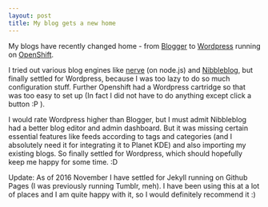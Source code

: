 ```yaml
---
layout: post
title: My blog gets a new home
---
```


My blogs have recently changed home - from [Blogger](https://blogger.com) to [Wordpress](https://wordpress.com) running on [OpenShift](https://openshift.com).

I tried out various blog engines like [nerve](https://github.com/joehewitt/nerve) (on node.js) and [Nibbleblog](http://www.nibbleblog.com/), but finally settled for Wordpress, because I was too lazy to do so much configuration stuff. Further Openshift had a Wordpress cartridge so that was too easy to set up (In fact I did not have to do anything except click a button :P ).

I would rate Wordpress higher than Blogger, but I must admit Nibbleblog had a better blog editor and admin dashboard. But it was missing certain essential features like feeds according to tags and categories (and I absolutely need it for integrating it to Planet KDE) and also importing my existing blogs. So finally settled for Wordpress, which should hopefully keep me happy for some time. :D

Update: As of 2016 November I have settled for Jekyll running on Github Pages (I was previously running Tumblr, meh). I have been using this at a lot of places and I am quite happy with it, so I would definitely recommend it :)
